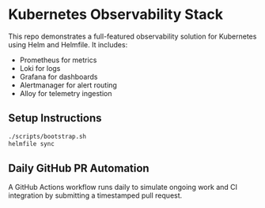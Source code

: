 # Kubernetes Observability Stack

This repo demonstrates a full-featured observability solution for Kubernetes using Helm and Helmfile. It includes:
- Prometheus for metrics
- Loki for logs
- Grafana for dashboards
- Alertmanager for alert routing
- Alloy for telemetry ingestion

## Setup Instructions
```bash
./scripts/bootstrap.sh
helmfile sync
```

## Daily GitHub PR Automation
A GitHub Actions workflow runs daily to simulate ongoing work and CI integration by submitting a timestamped pull request.

